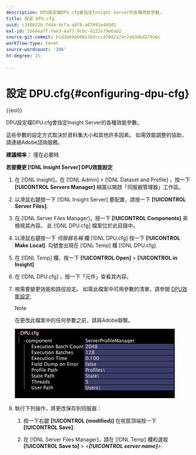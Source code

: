 ```yaml
---
description: DPU設定檔DPU.cfg會指定Insight Server的各種效能參數。
title: 設定 DPU.cfg
uuid: c348622b-7d4b-4cfa-a8f8-a07d91e440d5
exl-id: 55e4ea7f-fee3-4af7-9cbc-d121e79e6ab2
source-git-commit: b1dda69a606a16dccca30d2a74c7e63dbd27936c
workflow-type: tm+mt
source-wordcount: '206'
ht-degree: 1%

---
```


# 設定 DPU.cfg{#configuring-dpu-cfg}

{{eol}}

DPU設定檔DPU.cfg會指定Insight Server的各種效能參數。

這些參數的設定方式取決於資料集大小和其他許多因素。 如需效能調整的協助，請連絡Adobe諮詢服務。

**建議頻率：** 僅在必要時

**若要變更 [!DNL Insight Server] DPU效能設定**

1. 在 [!DNL Insight]，在 [!DNL Admin] > [!DNL Dataset and Profile] ，按一下 **[!UICONTROL Servers Manager]** 縮圖以開啟「伺服器管理器」工作區。
1. 以滑鼠右鍵按一下 [!DNL Insight Server] 要配置，請按一下 **[!UICONTROL Server Files]**.
1. 在 [!DNL Server Files Manager]，按一下 **[!UICONTROL Components]** 來檢視其內容。 此 [!DNL DPU.cfg] 檔案位於此目錄中。
1. 以滑鼠右鍵按一下 *伺服器名稱* 欄 [!DNL DPU.cfg] 按一下 **[!UICONTROL Make Local]**. 勾號會出現在 [!DNL Temp] 欄 [!DNL DPU.cfg].
1. 在 [!DNL Temp] 欄，按一下 **[!UICONTROL Open]** > **[!UICONTROL in Insight]**.
1. 在 [!DNL DPU.cfg] ，按一下「元件」查看其內容。
1. 視需要變更效能和路徑設定。 如需此檔案中可用參數的清單，請參閱 [DPU效能設定](../../../home/c-inst-svr/c-cfg-stgs-ref/c-dpu-perf-stgs.md#concept-477c4c526de44bda84176e62266c3df1).

   >[!NOTE]
   >
   >在更改此檔案中的任何參數之前，請與Adobe聯繫。

   ![](assets/cfg_DPU_egvalues.png)

1. 執行下列操作，將更改保存到伺服器：

   1. 按一下右鍵 **[!UICONTROL (modified)]** 在視窗頂端按一下 **[!UICONTROL Save]**.

   1. 在 [!DNL Server Files Manager]，請在 [!DNL Temp] 欄和選取 **[!UICONTROL Save to]** > *&lt;**[!UICONTROL server name]**>*.
